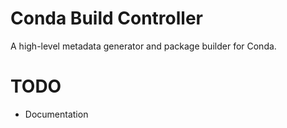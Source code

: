 # Conda Build Controller

A high-level metadata generator and package builder for Conda.

# TODO

* Documentation
